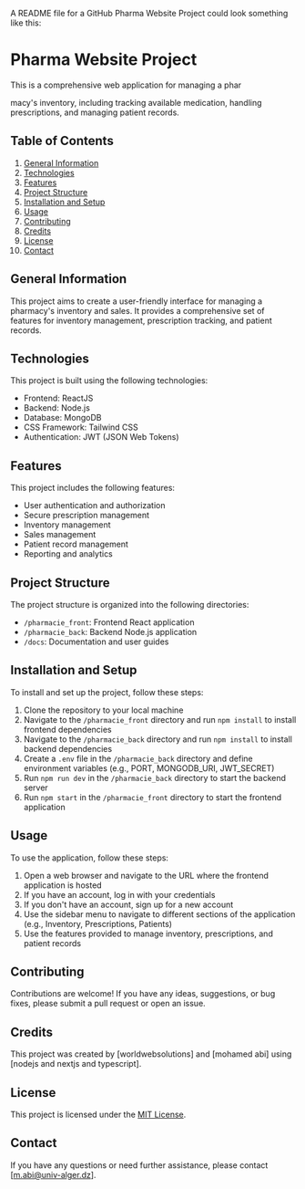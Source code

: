 A README file for a GitHub Pharma Website Project could look something like this:

# Pharma Website Project

This is a comprehensive web application for managing a phar


macy's inventory, including tracking available medication, handling prescriptions, and managing patient records.

## Table of Contents

1. [General Information](#general-information)
2. [Technologies](#technologies)
3. [Features](#features)
4. [Project Structure](#project-structure)
5. [Installation and Setup](#installation-and-setup)
6. [Usage](#usage)
7. [Contributing](#contributing)
8. [Credits](#credits)
9. [License](#license)
10. [Contact](#contact)

## General Information

This project aims to create a user-friendly interface for managing a pharmacy's inventory and sales. It provides a comprehensive set of features for inventory management, prescription tracking, and patient records.

## Technologies

This project is built using the following technologies:

- Frontend: ReactJS
- Backend: Node.js
- Database: MongoDB
- CSS Framework: Tailwind CSS
- Authentication: JWT (JSON Web Tokens)

## Features

This project includes the following features:

- User authentication and authorization
- Secure prescription management
- Inventory management
- Sales management
- Patient record management
- Reporting and analytics

## Project Structure

The project structure is organized into the following directories:

- `/pharmacie_front`: Frontend React application
- `/pharmacie_back`: Backend Node.js application
- `/docs`: Documentation and user guides

## Installation and Setup

To install and set up the project, follow these steps:

1. Clone the repository to your local machine
2. Navigate to the `/pharmacie_front` directory and run `npm install` to install frontend dependencies
3. Navigate to the `/pharmacie_back` directory and run `npm install` to install backend dependencies
4. Create a `.env` file in the `/pharmacie_back` directory and define environment variables (e.g., PORT, MONGODB_URI, JWT_SECRET)
5. Run `npm run dev` in the `/pharmacie_back` directory to start the backend server
6. Run `npm start` in the `/pharmacie_front` directory to start the frontend application

## Usage

To use the application, follow these steps:

1. Open a web browser and navigate to the URL where the frontend application is hosted
2. If you have an account, log in with your credentials
3. If you don't have an account, sign up for a new account
4. Use the sidebar menu to navigate to different sections of the application (e.g., Inventory, Prescriptions, Patients)
5. Use the features provided to manage inventory, prescriptions, and patient records

## Contributing

Contributions are welcome! If you have any ideas, suggestions, or bug fixes, please submit a pull request or open an issue.

## Credits

This project was created by [worldwebsolutions] and [mohamed abi] using [nodejs and nextjs and typescript].

## License

This project is licensed under the [MIT License](LICENSE).

## Contact

If you have any questions or need further assistance, please contact [m.abi@univ-alger.dz].
